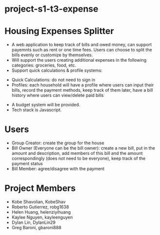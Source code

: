 # project-s1-t3-expense

# Housing Expenses Splitter

* A web application to keep track of bills and owed money, can support payemnts such as rent or one time fees. Users can choose to split the bills evenly or customize by themselves.
* Will support the users creating additional expenses in the following categories: groceries, food, etc.
* Support quick calculations & profile systems:
- Quick Calculations: do not need to sign in
- Profiles: each household will have a profile where users can input their bills, record the payment methods, keep track of them later, have a bill history where users can view/delete paid bills
* A budget system will be provided.
* Tech stack is Javascript.

# Users

* Group Creator: create the group for the house 
* Bill Owner (Everyone can be the bill owner): create a new bill, put in the amount and description, add members of this bill and the amount correspondingly (does not need to be everyone), keep track of the payment status
* Bill Member: agree/disagree with the payment

# Project Members

* Kobe Shavolian, KobeShav
* Roberto Gutierrez, robg1638
* Helen Huang, helenziyihuang
* Kaylee Nguyen, kayleenguyen
* Dylan Lin, DylanLin29
* Greg Baroni, gbaroni888
